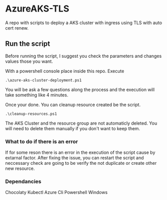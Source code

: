 # AzureAKS-TLS
A repo with scripts to deploy a AKS cluster with ingress using TLS with auto cert renew.

## Run the script

Before running the script, I suggest you check the parameters and changes values those you want.

With a powershell console place inside this repo. Execute 

```
.\azure-aks-cluster-deployment.ps1
```

You will be ask a few questions along the process and the execution will take something like 4 minutes.

Once your done. You can cleanup resource created be the script.

```
.\cleanup-resources.ps1
```

The AKS Cluster and the resource group are not automaticly deleted. You will need to delete them manually if you don't want to keep them. 

### What to do if there is an error

If for some reson there is an error in the execution of the script cause by extarnal factor. After fixing the issue, you can restart the script and neccessary check 
are going to be verify the not duplicate or create other new resource.

### Dependancies

Chocolaty
Kubectl
Azure Cli
Powershell
Windows